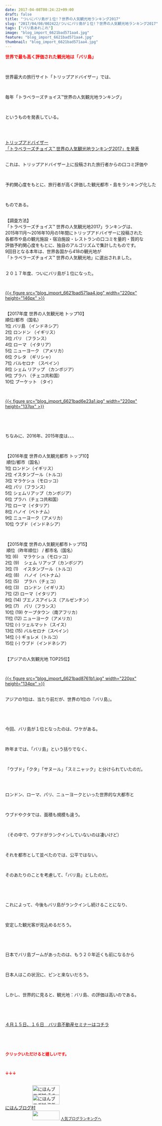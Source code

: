 ```yaml
---
date: 2017-04-08T00:24:22+09:00
draft: false
title: "ついにバリ島が１位!？世界の人気観光地ランキング2017"
slug: "2017/04/08/002422/ついにバリ島が１位!？世界の人気観光地ランキング2017"
tags: ["バリ島あれこれ"]
image: "blog_import_6621bad571aa4.jpg"
feature: "blog_import_6621bad571aa4.jpg"
thumbnail: "blog_import_6621bad571aa4.jpg"
---
```

<p><span style="color: rgb(255, 0, 0);"><span style="font-weight: bold;">世界で最も高く評価された観光地は「バリ島」</span></span></p><p> </p><p>世界最大の旅行サイト「トリップアドバイザー」では、</p><p> </p><p>毎年「トラベラーズチョイス™世界の人気観光地ランキング」</p><p> </p><p>というものを発表している。</p><p> </p><p><br/><span style="text-decoration: underline;"><a href="000000452.000001853.html" target="_blank">トリップアドバイザー<br/>「トラベラーズチョイス™ 世界の人気観光地ランキング2017」を発表</a></span></p><p><br/>これは、トリップアドバイザー上に投稿された旅行者からの口コミ評価や</p><p> </p><p>予約関心度をもとに、旅行者が高く評価した観光都市・島をランキング化した</p><p> </p><p>ものである。</p><p><br/>【調査方法】<br/>「トラベラーズチョイス™ 世界の人気観光地2017」ランキングは、<br/>2015年11月～2016年10月の1年間にトリップアドバイザーに投稿された<br/>各都市や島の観光施設・宿泊施設・レストランの口コミを量的・質的な<br/>評価予約関心度をもとに、独自のアルゴリズムで集計したものです。<br/>9回目となる本年は、世界各国から418の観光地が<br/>「トラベラーズチョイス™ 世界の人気観光地」に選出されました。</p><p><br/>２０１７年度、ついにバリ島が１位になった。</p><p> </p><p><a href="blog_import_6621bad571aa4.jpg">{{< figure src="blog_import_6621bad571aa4.jpg" width="220px" height="146px" >}}</a></p><p><br/>【2017年度 世界の人気観光地 トップ10】<br/>順位/都市（国名）<br/>1位 バリ島 （インドネシア）<br/>2位 ロンドン （イギリス）<br/>3位 パリ （フランス）<br/>4位 ローマ （イタリア）<br/>5位 ニューヨーク （アメリカ）<br/>6位 クレタ （ギリシャ）<br/>7位 バルセロナ （スペイン）<br/>8位 シェム リアップ （カンボジア）<br/>9位 プラハ （チェコ共和国）<br/>10位 プーケット （タイ）</p><p> </p><p><a href="blog_import_6621bad6e23a1.jpg">{{< figure src="blog_import_6621bad6e23a1.jpg" width="220px" height="137px" >}}</a></p><p> </p><p> </p><p>ちなみに、2016年、2015年度は、、、</p><p> </p><p>【2016年度 世界の人気観光都市 トップ10】<br/> 順位/都市（国名）<br/>1位 ロンドン（イギリス）<br/>2位 イスタンブール（トルコ）<br/>3位 マラケシュ（モロッコ）<br/>4位 パリ（フランス）<br/>5位 シェムリアップ（カンボジア）<br/>6位 プラハ（チェコ共和国）<br/>7位 ローマ（イタリア）<br/>8位 ハノイ（ベトナム）<br/>9位 ニューヨーク（アメリカ）<br/>10位 ウブド（インドネシア）</p><p> </p><p>【2015年度 世界の人気観光都市トップ15】<br/> 順位（昨年順位） / 都市名（国名）<br/>1位 (6)    マラケシュ（モロッコ）<br/>2位 (9)    シェム リアップ（カンボジア）<br/>3位 (1)    イスタンブール（トルコ）<br/>4位 (8)    ハノイ（ベトナム）<br/>5位 (5)    プラハ（チェコ）<br/>6位 (3)    ロンドン（イギリス）<br/>7位 (2) ローマ（イタリア）<br/>8位 (14) ブエノスアイレス（アルゼンチン）<br/>9位 (7)    パリ（フランス）<br/>10位 (19) ケープタウン（南アフリカ）<br/>11位 (12) ニューヨーク（アメリカ）<br/>12位 (-) ツェルマット（スイス）<br/>13位 (15) バルセロナ（スペイン）<br/>14位 (-) ギョレメ（トルコ）<br/>15位 (-) ウブド（インドネシア）</p><p><br/>【アジアの人気観光地 TOP25位】</p><p> </p><p><a href="blog_import_6621bad8761b1.jpg">{{< figure src="blog_import_6621bad8761b1.jpg" width="220px" height="134px" >}}</a></p><p><br/>アジアの1位は、当たり前だが、世界の1位の『バリ島』。</p><p> </p><p> </p><p>今回、バリ島が１位となったのは、ワケがある。</p><p> </p><p>昨年までは、「バリ島」という括りでなく、</p><p> </p><p>「ウブド」「クタ」「サヌール」「スミニャック」と分けられていたのだ。</p><p> </p><p><br/>ロンドン、ローマ、パリ、ニューヨークといった世界的な大都市と</p><p> </p><p>ウブドやクタでは、面積も規模も違う。</p><p> </p><p>（その中で、ウブドがランクインしていないのは凄いけど）</p><p> </p><p>それを都市として並べたのでは、公平ではない。</p><p> </p><p>そのあたりのことを考慮して、「バリ島」としたのだ。</p><p> </p><p> </p><p>これによって、今後もバリ島がランクインし続けることになり、</p><p> </p><p>安定した観光客が見込めるだろう。</p><p> </p><p> </p><p>日本でバリ島ブームがあったのは、もう２０年近くも前になるから</p><p> </p><p>日本人はこの状況に、ピンと来ないだろう。</p><p> </p><p>しかし、世界的に見ると、観光地：バリ島、の評価は高いのである。</p><p> </p><p> </p><p><a href="iin.co.jp" target="_blank"><span style="text-decoration: underline;">４月１５日、１６日　バリ島不動産セミナーはコチラ</span></a></p><p> </p><p> </p><p><font color="#ff0000" size="2"><strong>クリックいただけると嬉しいです。</strong></font></p><p> </p><p><font color="#ff0000" size="2"><strong>↓↓↓</strong></font></p><p><br/><a href="ranking.html?p_cid=01260127" id="&amp;blogmura_banner" target="_blank"><img alt="にほんブログ村 その他生活ブログ 不動産投資へ" border="0" height="31" src="data:image/svg+xml;charset=utf-8,%3Csvg%20xmlns%3D%22http%3A%2F%2Fwww.w3.org%2F2000%2Fsvg%22%20title%3D%22Placeholder%20for%20Images%22%20role%3D%22presentation%22%20viewBox%3D%220%200%2088%2031%22%20%2F%3E" width="88" data-src="//life.blogmura.com/hudousantoushi/img/hudousantoushi88_31.gif" style="aspect-ratio: auto 88 / 31;"/><noscript><img alt="にほんブログ村 その他生活ブログ 不動産投資へ" border="0" height="31" src="//life.blogmura.com/hudousantoushi/img/hudousantoushi88_31.gif" width="88"></noscript></a><br/><a href="ranking.html?p_cid=01260127" target="_blank"><img alt="にほんブログ村 海外生活ブログ バリ島情報へ" border="0" height="31" src="data:image/svg+xml;charset=utf-8,%3Csvg%20xmlns%3D%22http%3A%2F%2Fwww.w3.org%2F2000%2Fsvg%22%20title%3D%22Placeholder%20for%20Images%22%20role%3D%22presentation%22%20viewBox%3D%220%200%2088%2031%22%20%2F%3E" width="88" data-src="https://img-proxy.blog-video.jp/images?url=http%3A%2F%2Foverseas.blogmura.com%2Fbali%2Fimg%2Fbali88_31.gif" style="aspect-ratio: auto 88 / 31;"/><noscript><img alt="にほんブログ村 海外生活ブログ バリ島情報へ" border="0" height="31" src="https://img-proxy.blog-video.jp/images?url=http%3A%2F%2Foverseas.blogmura.com%2Fbali%2Fimg%2Fbali88_31.gif" width="88"></noscript></a><br/><a href="ranking.html?p_cid=01260127" target="_blank">にほんブログ村</a><br/><a href="link.php?1804582" title="人気ブログランキングへ"><img border="0" height="31" src="data:image/svg+xml;charset=utf-8,%3Csvg%20xmlns%3D%22http%3A%2F%2Fwww.w3.org%2F2000%2Fsvg%22%20title%3D%22Placeholder%20for%20Images%22%20role%3D%22presentation%22%20viewBox%3D%220%200%2088%2031%22%20%2F%3E" width="88" data-src="https://blog.with2.net/img/banner/banner_22.gif" style="aspect-ratio: auto 88 / 31;"/><noscript><img border="0" height="31" src="https://blog.with2.net/img/banner/banner_22.gif" width="88"></noscript></a> <a href="link.php?1804582" style="font-size: 12px;">人気ブログランキングへ</a></p>

